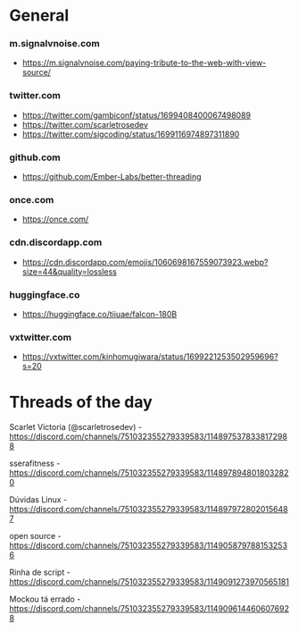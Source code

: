 # General

### m.signalvnoise.com
- <https://m.signalvnoise.com/paying-tribute-to-the-web-with-view-source/>

### twitter.com
- <https://twitter.com/gambiconf/status/1699408400067498089>
- <https://twitter.com/scarletrosedev>
- <https://twitter.com/sigcoding/status/1699116974897311890>

### github.com
- <https://github.com/Ember-Labs/better-threading>

### once.com
- <https://once.com/>

### cdn.discordapp.com
- <https://cdn.discordapp.com/emojis/1060698167559073923.webp?size=44&quality=lossless>

### huggingface.co
- <https://huggingface.co/tiiuae/falcon-180B>

### vxtwitter.com
- <https://vxtwitter.com/kinhomugiwara/status/1699221253502959696?s=20>

# Threads of the day

Scarlet Victoria (@scarletrosedev) - https://discord.com/channels/751032355279339583/1148975378338172988


sserafitness - https://discord.com/channels/751032355279339583/1148978948018032820


Dúvidas Linux - https://discord.com/channels/751032355279339583/1148979728020156487


open source - https://discord.com/channels/751032355279339583/1149058797881532536


Rinha de script - https://discord.com/channels/751032355279339583/1149091273970565181


Mockou tá errado - https://discord.com/channels/751032355279339583/1149096144606076928

